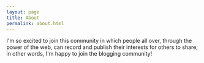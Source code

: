 ```yaml
---
layout: page
title: About
permalink: about.html
---
```

I'm so excited to join this community in which people all over, through the power
of the web, can record and publish their interests for others to share; in other
words, I'm happy to join the blogging community!